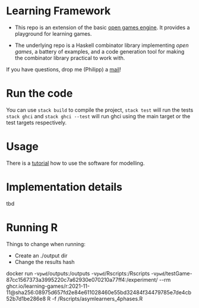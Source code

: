# Learning Framework

* This repo is an extension of the basic [open games engine](https://github.com/philipp-zahn/open-games-hs). It provides a playground for learning games.

* The underlying repo is a Haskell combinator library implementing _open games_, a battery of examples, and a code generation tool for making the combinator library practical to work with.

If you have questions, drop me (Philipp) a [mail](mailto:philipp.zahn@unisg.ch)!

# Run the code

You can use `stack build` to compile the project, `stack test` will run the tests
`stack ghci` and `stack ghci --test` will run ghci using the main target or the test
targets respectively.


# Usage

There is a [tutorial](https://github.com/philipp-zahn/open-games-hs/blob/master/Tutorial/TUTORIAL.md) how to use the software for modelling.


# Implementation details

tbd

# Running R

Things to change when running:

* Create an ./output dir
* Change the results hash

docker run -v`pwd`/outputs:/outputs -v`pwd`/Rscripts:/Rscripts -v`pwd`/testGame-87cc1567373a3995220c7a62930e070210a77ff4:/experiment/ --rm ghcr.io/learning-games/r:2021-11-11@sha256:08975d657fd2e84e611028460e55bd32484f34479785e7de4cb52b7d1be286e8 R -f /Rscripts/asymlearners_4phases.R
